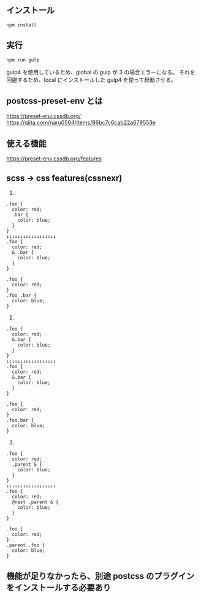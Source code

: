 ## インストール

`npm install`

## 実行

`npm run gulp`

gulp4 を使用しているため、global の gulp が 3 の場合エラーになる。
それを回避するため、local にインストールした gulp4 を使って起動させる。

## postcss-preset-env とは

https://preset-env.cssdb.org/
https://qiita.com/naru0504/items/86bc7c6cab22a679553e

## 使える機能

https://preset-env.cssdb.org/features

## scss → css features(cssnexr)

1.

```
.foo {
  color: red;
  .bar {
    color: blue;
  }
}
↓↓↓↓↓↓↓↓↓↓↓↓↓↓↓↓↓↓
.foo {
  color: red;
  & .bar {
    color: blue;
  }
}
```

```
.foo {
  color: red;
}
.foo .bar {
  color: blue;
}
```

2.

```
.foo {
  color: red;
  &.bar {
    color: blue;
  }
}
↓↓↓↓↓↓↓↓↓↓↓↓↓↓↓↓↓↓
.foo {
  color: red;
  &.bar {
    color: blue;
  }
}
```

```
.foo {
  color: red;
}
.foo.bar {
  color: blue;
}
```

3.

```
.foo {
  color: red;
  .parent & {
    color: blue;
  }
}
↓↓↓↓↓↓↓↓↓↓↓↓↓↓↓↓↓↓
.foo {
  color: red;
  @nest .parent & {
    color: blue;
  }
}
```

```
.foo {
  color: red;
}
.parent .foo {
  color: blue;
}
```

## 機能が足りなかったら、別途 postcss のプラグインをインストールする必要あり
